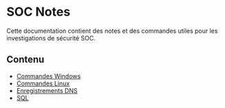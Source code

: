 
# SOC Notes

Cette documentation contient des notes et des commandes utiles pour les investigations de sécurité SOC.

## Contenu

- [Commandes Windows](windows/windows_commands.md)
- [Commandes Linux](linux/linux_commands.md)
- [Enregistrements DNS](dns/dns_notes.md)
- [SQL](sql/sql_basics.md)
